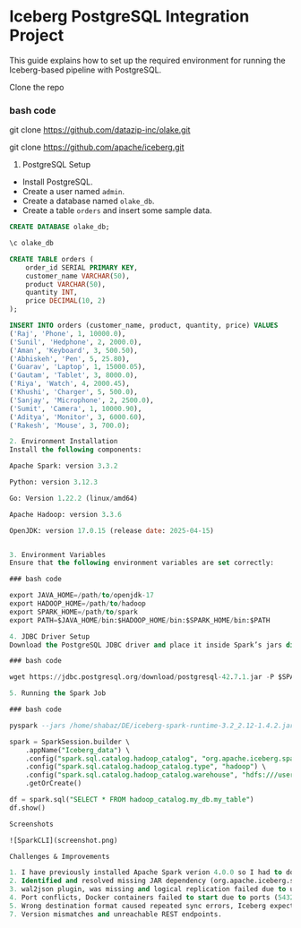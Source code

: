 # Iceberg PostgreSQL Integration Project


This guide explains how to set up the required environment for running the Iceberg-based pipeline with PostgreSQL.

Clone the repo 

### bash code

git clone https://github.com/datazip-inc/olake.git

git clone https://github.com/apache/iceberg.git


1. PostgreSQL Setup

- Install PostgreSQL.
- Create a user named `admin`.
- Create a database named `olake_db`.
- Create a table `orders` and insert some sample data.

```sql
CREATE DATABASE olake_db;

\c olake_db

CREATE TABLE orders (
    order_id SERIAL PRIMARY KEY,
    customer_name VARCHAR(50),
    product VARCHAR(50),
    quantity INT,
    price DECIMAL(10, 2)
);

INSERT INTO orders (customer_name, product, quantity, price) VALUES
('Raj', 'Phone', 1, 10000.0),
('Sunil', 'Hedphone', 2, 2000.0),
('Aman', 'Keyboard', 3, 500.50),
('Abhiskeh', 'Pen', 5, 25.80),
('Guarav', 'Laptop', 1, 15000.05),
('Gautam', 'Tablet', 3, 8000.0),
('Riya', 'Watch', 4, 2000.45),
('Khushi', 'Charger', 5, 500.0),
('Sanjay', 'Microphone', 2, 2500.0),
('Sumit', 'Camera', 1, 10000.90),
('Aditya', 'Monitor', 3, 6000.60),
('Rakesh', 'Mouse', 3, 700.0);

2. Environment Installation
Install the following components:

Apache Spark: version 3.3.2

Python: version 3.12.3

Go: Version 1.22.2 (linux/amd64)

Apache Hadoop: version 3.3.6

OpenJDK: version 17.0.15 (release date: 2025-04-15)


3. Environment Variables
Ensure that the following environment variables are set correctly:

### bash code

export JAVA_HOME=/path/to/openjdk-17
export HADOOP_HOME=/path/to/hadoop
export SPARK_HOME=/path/to/spark
export PATH=$JAVA_HOME/bin:$HADOOP_HOME/bin:$SPARK_HOME/bin:$PATH

4. JDBC Driver Setup
Download the PostgreSQL JDBC driver and place it inside Spark’s jars directory:

### bash code

wget https://jdbc.postgresql.org/download/postgresql-42.7.1.jar -P $SPARK_HOME/jars/

5. Running the Spark Job

### bash code

pyspark --jars /home/shabaz/DE/iceberg-spark-runtime-3.2_2.12-1.4.2.jar

spark = SparkSession.builder \
    .appName("Iceberg_data") \
    .config("spark.sql.catalog.hadoop_catalog", "org.apache.iceberg.spark.SparkCatalog") \
    .config("spark.sql.catalog.hadoop_catalog.type", "hadoop") \
    .config("spark.sql.catalog.hadoop_catalog.warehouse", "hdfs:///user/hadoop/iceberg_warehouse") \
    .getOrCreate()

df = spark.sql("SELECT * FROM hadoop_catalog.my_db.my_table")
df.show()

Screenshots

![SparkCLI](screenshot.png)

Challenges & Improvements

1. I have previously installed Apache Spark verion 4.0.0 so I had to downgrade to version 3.3.2.
2. Identified and resolved missing JAR dependency (org.apache.iceberg.spark.SparkCatalog) issue.
3. wal2json plugin, was missing and logical replication failed due to unavailable decoding plugin in PostgreSQL.
4. Port conflicts, Docker containers failed to start due to ports (5432, 8181) already in use.
5. Wrong destination format caused repeated sync errors, Iceberg expected s3_path even when using HadoopFileIO
7. Version mismatches and unreachable REST endpoints.


